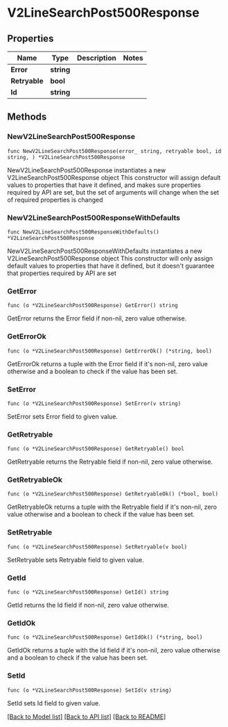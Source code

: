 # V2LineSearchPost500Response

## Properties

Name | Type | Description | Notes
------------ | ------------- | ------------- | -------------
**Error** | **string** |  | 
**Retryable** | **bool** |  | 
**Id** | **string** |  | 

## Methods

### NewV2LineSearchPost500Response

`func NewV2LineSearchPost500Response(error_ string, retryable bool, id string, ) *V2LineSearchPost500Response`

NewV2LineSearchPost500Response instantiates a new V2LineSearchPost500Response object
This constructor will assign default values to properties that have it defined,
and makes sure properties required by API are set, but the set of arguments
will change when the set of required properties is changed

### NewV2LineSearchPost500ResponseWithDefaults

`func NewV2LineSearchPost500ResponseWithDefaults() *V2LineSearchPost500Response`

NewV2LineSearchPost500ResponseWithDefaults instantiates a new V2LineSearchPost500Response object
This constructor will only assign default values to properties that have it defined,
but it doesn't guarantee that properties required by API are set

### GetError

`func (o *V2LineSearchPost500Response) GetError() string`

GetError returns the Error field if non-nil, zero value otherwise.

### GetErrorOk

`func (o *V2LineSearchPost500Response) GetErrorOk() (*string, bool)`

GetErrorOk returns a tuple with the Error field if it's non-nil, zero value otherwise
and a boolean to check if the value has been set.

### SetError

`func (o *V2LineSearchPost500Response) SetError(v string)`

SetError sets Error field to given value.


### GetRetryable

`func (o *V2LineSearchPost500Response) GetRetryable() bool`

GetRetryable returns the Retryable field if non-nil, zero value otherwise.

### GetRetryableOk

`func (o *V2LineSearchPost500Response) GetRetryableOk() (*bool, bool)`

GetRetryableOk returns a tuple with the Retryable field if it's non-nil, zero value otherwise
and a boolean to check if the value has been set.

### SetRetryable

`func (o *V2LineSearchPost500Response) SetRetryable(v bool)`

SetRetryable sets Retryable field to given value.


### GetId

`func (o *V2LineSearchPost500Response) GetId() string`

GetId returns the Id field if non-nil, zero value otherwise.

### GetIdOk

`func (o *V2LineSearchPost500Response) GetIdOk() (*string, bool)`

GetIdOk returns a tuple with the Id field if it's non-nil, zero value otherwise
and a boolean to check if the value has been set.

### SetId

`func (o *V2LineSearchPost500Response) SetId(v string)`

SetId sets Id field to given value.



[[Back to Model list]](../README.md#documentation-for-models) [[Back to API list]](../README.md#documentation-for-api-endpoints) [[Back to README]](../README.md)


